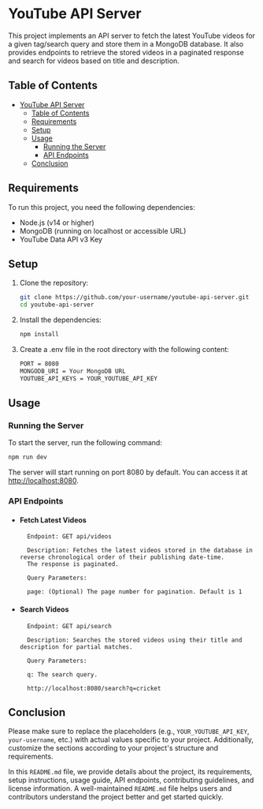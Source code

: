 # YouTube API Server

This project implements an API server to fetch the latest YouTube videos for a given tag/search query and store them in a MongoDB database. It also provides endpoints to retrieve the stored videos in a paginated response and search for videos based on title and description.

## Table of Contents

- [YouTube API Server](#youtube-api-server)
  - [Table of Contents](#table-of-contents)
  - [Requirements](#requirements)
  - [Setup](#setup)
  - [Usage](#usage)
    - [Running the Server](#running-the-server)
    - [API Endpoints](#api-endpoints)
  - [Conclusion](#conclusion)

## Requirements

To run this project, you need the following dependencies:

- Node.js (v14 or higher)
- MongoDB (running on localhost or accessible URL)
- YouTube Data API v3 Key

## Setup

1. Clone the repository:

   ```bash
   git clone https://github.com/your-username/youtube-api-server.git
   cd youtube-api-server
   ```

2. Install the dependencies:

   ```bash
   npm install
   ```

3. Create a .env file in the root directory with the following content:

   ```bash
   PORT = 8080
   MONGODB_URI = Your MongoDB URL
   YOUTUBE_API_KEYS = YOUR_YOUTUBE_API_KEY
   ```

## Usage

### Running the Server

To start the server, run the following command:

```bash
npm run dev
```

The server will start running on port 8080 by default. You can access it at <http://localhost:8080>.

### API Endpoints

- #### Fetch Latest Videos

        Endpoint: GET api/videos

        Description: Fetches the latest videos stored in the database in reverse chronological order of their publishing date-time.
        The response is paginated.

        Query Parameters:

        page: (Optional) The page number for pagination. Default is 1

- #### Search Videos

        Endpoint: GET api/search

        Description: Searches the stored videos using their title and description for partial matches.

        Query Parameters:

        q: The search query.

        http://localhost:8080/search?q=cricket

## Conclusion

Please make sure to replace the placeholders (e.g., `YOUR_YOUTUBE_API_KEY`, `your-username`, etc.) with actual values specific to your project. Additionally, customize the sections according to your project's structure and requirements.

In this `README.md` file, we provide details about the project, its requirements, setup instructions, usage guide, API endpoints, contributing guidelines, and license information. A well-maintained `README.md` file helps users and contributors understand the project better and get started quickly.
